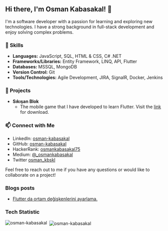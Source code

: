 ## Hi there, I'm Osman Kabasakal! 👋

I'm a software developer with a passion for learning and exploring new technologies. I have a strong background in full-stack development and enjoy solving complex problems.

### 🌱 Skills

- **Languages:** JavaScript, SQL, HTML & CSS, C# .NET
- **Frameworks/Libraries:** Entity Framework, LINQ, API, Flutter
- **Databases:** MSSQL, MongoDB
- **Version Control:** Git
- **Tools/Technologies:** Agile Development, JIRA, SignalR, Docker, Jenkins

### 💼 Projects

- **Sıkışan Blok**
  - The mobile game that I have developed to learn Flutter. Visit the [link](https://jammed-block.web.app) for download.

### 📫 Connect with Me

- LinkedIn: [osman-kabasakal](https://www.linkedin.com/in/osman-kabasakal-352080aa/)
- GitHub: [osman-kabasakal](https://github.com/osman-kabasakal)
- HackerRank: [osmankabasakal75](https://www.hackerrank.com/osmankabasakal75)
- Medium: [@_osmankabasakal](https://medium.com/@_osmankabasakal)
- Twitter [osman_kbskl](https://twitter.com/osman_kbskl)

Feel free to reach out to me if you have any questions or would like to collaborate on a project!


### Blogs posts
<!-- BLOG-POST-LIST:START -->
- [Flutter da ortam değişkenlerini ayarlama.](https://medium.com/@_osmankabasakal/flutter-da-ortam-de%C4%9Fi%C5%9Fkenlerini-ayarlama-bd27772108f?source=rss-3f301c07a028------2)
<!-- BLOG-POST-LIST:END -->


### Tech Statistic
<p><img align="left" src="https://github-readme-stats.vercel.app/api/top-langs?username=osman-kabasakal&show_icons=true&locale=en&layout=compact" alt="osman-kabasakal" /></p>

<p>&nbsp;<img align="center" src="https://github-readme-stats.vercel.app/api?username=osman-kabasakal&show_icons=true&locale=en" alt="osman-kabasakal" /></p>
